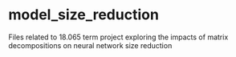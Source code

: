 # model_size_reduction
Files related to 18.065 term project exploring the impacts of matrix decompositions on neural network size reduction
